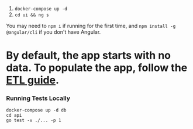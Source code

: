 1) `docker-compose up -d`
2) `cd ui && ng s`

You may need to `npm i` if running for the first time, and `npm install -g @angular/cli` if you don't have Angular.

By default, the app starts with no data. To populate the app, follow the [ETL guide](etl/README.md).
=======
### Running Tests Locally

```
docker-compose up -d db
cd api
go test -v ./... -p 1
```

